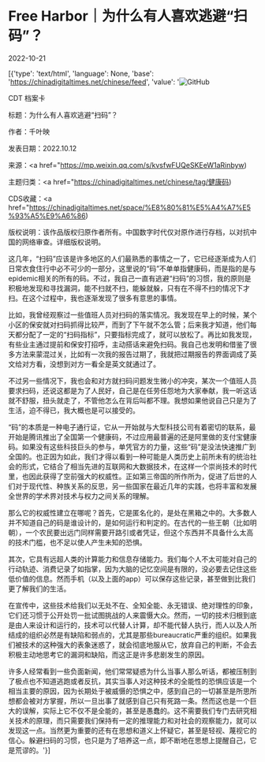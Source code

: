 # Free Harbor｜为什么有人喜欢逃避“扫码”？

2022-10-21

[{'type': 'text/html', 'language': None, 'base': 'https://chinadigitaltimes.net/chinese/feed', 'value': '![GitHub](https://keep.cdt.media/assets/images/2/b/2bef5f48/df251d52.png)



CDT 档案卡

标题：为什么有人喜欢逃避“扫码”？

作者：千叶映

发表日期：2022.10.12

来源：<a href="https://mp.weixin.qq.com/s/kvsfwFUQeSKEeW1aRinbyw)

主题归类：<a href="https://chinadigitaltimes.net/chinese/tag/健康码)

CDS收藏：<a href="https://chinadigitaltimes.net/space/%E8%80%81%E5%A4%A7%E5%93%A5%E9%A6%86)

版权说明：该作品版权归原作者所有。中国数字时代仅对原作进行存档，以对抗中国的网络审查。详细版权说明。





这几年，“扫码”应该是许多地区的人们最熟悉的事情之一了，它已经逐渐成为人们日常衣食住行中必不可少的一部分，这里说的“码”不单单指健康码，而是指的是与epidemic相关的所有的码。不过，我自己一直有逃避“扫码”的习惯，我的原则是积极地发现和寻找漏洞，能不扫就不扫，能躲就躲，只有在不得不扫的情况下才扫。在这个过程中，我也逐渐发现了很多有意思的事情。

比如，我曾经观察过一些值班人员对扫码的落实情况。我发现在早上的时候，某个小区的保安就对扫码抓得比较严，而到了下午就不怎么管；后来我才知道，他们每天都分配了一定的“扫码指标”，只要指标完成了，就可以放松了。再比如我发现，有些业主通过提前和保安打招呼，主动搭话来避免扫码。我自己也发明和借鉴了很多方法来蒙混过关，比如有一次我的报告过期了，我就把过期报告的界面调成了英文给对方看，没想到对方一看全是英文就通过了。

不过另一些情况下，我也会和对方就扫码问题发生微小的冲突，某次一个值班人员要求扫码，还说这都是为了人民好，自己是在任劳任怨地为大家奉献，我一听这话就不舒服，扭头就走了，不管他怎么在背后叫都不理。我想如果他说自己只是为了生活，迫不得已，我大概也是可以接受的。

“码”的本质是一种电子通行证，它从一开始就与大型科技公司有着密切的联系，最开始是腾讯推出了全国第一个健康码，不过应用最普遍的还是阿里做的支付宝健康码。如果没有这些科技巨头的参与，单凭官方的力量，这些“码”是没法快速推广到全国的。也正因为如此，我们才得以看到一种可能是人类历史上前所未有的统治社会的形式，它结合了相当先进的互联网和大数据技术，在这样一个崇尚技术的时代里，也因此获得了空前强大的权威性。正如第三帝国的所作所为，促进了后世的人们对于现代性、种族关系的反思，另一些国家在最近几年的实践，也将丰富和发展全世界的学术界对技术与权力之间关系的理解。

那么它的权威性建立在哪呢？首先，它是匿名化的，是处在黑箱之中的。大多数人并不知道自己的码是谁设计的，是如何运行和判定的。在古代的一些王朝（比如明朝），一个农民要出远门同样需要开路引或者凭证，但这个东西并不具备什么太高的技术门槛，也不足以使人产生未知的恐惧。

其次，它具有远超人类的计算能力和信息存储能力。我们每个人不太可能对自己的行动轨迹、消费记录了如指掌，因为大脑的记忆空间是有限的，没必要去记住这些低价值的信息。然而手机（以及上面的app）可以保存这些记录，甚至做到比我们更了解我们的生活。

在宣传中，这些技术给我们以无处不在、全知全能、永无错误、绝对理性的印象，它们还习惯于公开处罚一批试图挑战的人来震慑大众。然而，一切的技术归根到底是由人来设计和运行的，技术可以代替人计算，却不能代替人执行，而人以及人所结成的组织必然是有缺陷和弱点的，尤其是那些bureaucratic严重的组织。如果我们被技术的这种强大的表象迷惑了，就会彻底地服从它，放弃自己的判断，不会去积极主动地思考它的漏洞和缺陷，而这正是许多悲剧发生的原因。

许多人经常看到一些负面新闻，他们常常疑惑为什么当事人那么听话，都被压制到了极点也不知道逃跑或者反抗，其实当事人对这种技术的全能性的恐惧应该是一个相当主要的原因，因为长期处于被威慑的恐惧之中，感到自己的一切甚至是所思所想都会被对方掌握，所以一旦出事了就感到自己只有死路一条。然而这也是一个巨大的误解，实际上它不仅不是全能的，甚至是愚蠢的。这不需要我们专门去研究相关技术的原理，而只需要我们保持有一定的推理能力和对社会的观察能力，就可以发现这一点。当然更为重要的还有在思想和道义上怀疑它，甚至是轻视、蔑视它的信心。躲避扫码的习惯，也只是为了培养这一点，即不断地在思想上提醒自己，它是荒谬的。'}]
